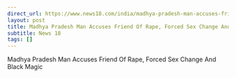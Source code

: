 ```yaml
---
direct_url: https://www.news18.com/india/madhya-pradesh-man-accuses-friend-of-rape-forced-sex-change-and-black-magic-ws-kl-9419639.html
layout: post
title: Madhya Pradesh Man Accuses Friend Of Rape, Forced Sex Change And  Black Magic 
subtitle: News 18
tags: []
---
```


Madhya Pradesh Man Accuses Friend Of Rape, Forced Sex Change And  Black Magic 
